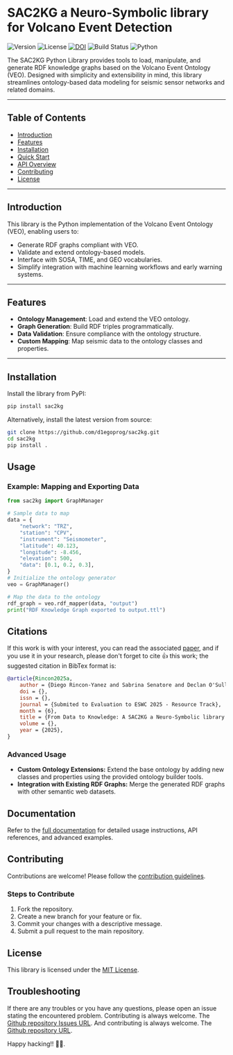 # SAC2KG a Neuro-Symbolic library for Volcano Event Detection

![Version](https://img.shields.io/badge/Version-0.2.0-blue) ![License](https://img.shields.io/badge/License-MIT-green) [![DOI](https://zenodo.org/badge/DOI/10.5281/zenodo.14532821.svg)](https://doi.org/10.5281/zenodo.14532821)
![Build Status](https://img.shields.io/badge/Build-Passing-brightgreen) ![Python](https://img.shields.io/badge/Python-3.8%2B-blue)  

The SAC2KG Python Library provides tools to load, manipulate, and generate RDF knowledge graphs based on the Volcano Event Ontology (VEO). Designed with simplicity and extensibility in mind, this library streamlines ontology-based data modeling for seismic sensor networks and related domains.  

---

## **Table of Contents**  
- [Introduction](#introduction)  
- [Features](#features)  
- [Installation](#installation)  
- [Quick Start](#quick-start)  
- [API Overview](#api-overview)  
- [Contributing](#contributing)  
- [License](#license)  

---

## **Introduction**  
This library is the Python implementation of the Volcano Event Ontology (VEO), enabling users to:  

- Generate RDF graphs compliant with VEO.  
- Validate and extend ontology-based models.  
- Interface with SOSA, TIME, and GEO vocabularies.  
- Simplify integration with machine learning workflows and early warning systems.  

---

## **Features**  
- **Ontology Management**: Load and extend the VEO ontology.  
- **Graph Generation**: Build RDF triples programmatically.  
- **Data Validation**: Ensure compliance with the ontology structure.  
- **Custom Mapping**: Map seismic data to the ontology classes and properties.  

---

## **Installation**  
Install the library from PyPI:  
``` bash  
pip install sac2kg
```

Alternatively, install the latest version from source:

``` bash  
git clone https://github.com/d1egoprog/sac2kg.git  
cd sac2kg  
pip install .  
```
## Usage

### Example: Mapping and Exporting Data

``` Python  
from sac2kg import GraphManager  

# Sample data to map
data = {
    "network": "TRZ",
    "station": "CPV",
    "instrument": "Seismometer",
    "latitude": 40.123,
    "longitude": -8.456,
    "elevation": 500,
    "data": [0.1, 0.2, 0.3],
}
# Initialize the ontology generator  
veo = GraphManager()  

# Map the data to the ontology
rdf_graph = veo.rdf_mapper(data, "output")
print("RDF Knowledge Graph exported to output.ttl")
```

## Citations 

If this work is with your interest, you can read the associated [paper](), and if you use it in your research, please don't forget to cite 👍 this work; the suggested citation in BibTex format is:

``` BibTex
@article{Rincon2025a,
    author = {Diego Rincon-Yanez and Sabrina Senatore and Declan O'Sullivan},
    doi = {},
    issn = {},
    journal = {Submited to Evaluation to ESWC 2025 - Resource Track},
    month = {6},
    title = {From Data to Knowledge: A SAC2KG a Neuro-Symbolic library for Volcano Event Detection},
    volume = {},
    year = {2025},
}
``` 

### Advanced Usage

- **Custom Ontology Extensions:** Extend the base ontology by adding new classes and properties using the provided ontology builder tools.
- **Integration with Existing RDF Graphs:** Merge the generated RDF graphs with other semantic web datasets.

## Documentation

Refer to the [full documentation](docs/index.md) for detailed usage instructions, API references, and advanced examples.

## Contributing

Contributions are welcome! Please follow the [contribution guidelines](CONTRIBUTING.md).

### Steps to Contribute

1. Fork the repository.
2. Create a new branch for your feature or fix.
3. Commit your changes with a descriptive message.
4. Submit a pull request to the main repository.

## License

This library is licensed under the [MIT License](LICENSE).

## Troubleshooting

If there are any troubles or you have any questions, please open an issue stating the encountered problem. Contributing is always welcome. The [Github repository Issues URL](https://github.com/d1egoprog/SAC2KG/issues).  And contributing is always welcome. The [Github repository URL](https://github.com/d1egoprog/SAC2KG).


Happy hacking!! 🖖🖖.
